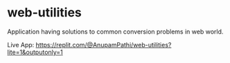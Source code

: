 # web-utilities
Application having solutions to common conversion problems in web world.

Live App: https://replit.com/@AnupamPathi/web-utilities?lite=1&outputonly=1
